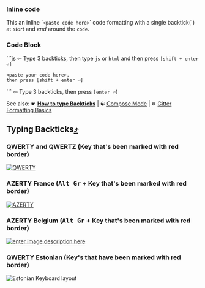 ### Inline code
This an inline \``<paste code here>`\` code formatting with a single backtick(\`) at *start* and *end* around the `code`.

### Code Block
\`\`\`js ⇦ Type 3 backticks, then type `js` or `html` and then press `[shift + enter ⏎]`
```text
<paste your code here>,
then press [shift + enter ⏎]
```
\`\`\` ⇦ Type 3 backticks, then press `[enter ⏎]`

See also: ☛ [**How to type Backticks**](https://github.com/FreeCodeCamp/FreeCodeCamp/wiki/code-formatting#typing-backticks) | ☯ [Compose Mode](https://gitter.zendesk.com/hc/en-us/articles/201302311-Compose-mode) | ❄ [Gitter Formatting Basics](https://gitter.zendesk.com/hc/en-us/articles/200176682-Markdown-basics)

## Typing Backticks[⤴](http://superuser.com/a/254077/122424)
### QWERTY and QWERTZ (Key that's been marked with red border)

[![QWERTY][2]][3]

### AZERTY France (<kbd>Alt Gr</kbd> + Key that's been marked with red border)

[![AZERTY][4]][5]

### AZERTY Belgium (<kbd>Alt Gr</kbd> + Key that's been marked with red border)

[![enter image description here][6]][7]

### QWERTY Estonian (Key's that have been marked with red border)

![Estonian Keyboard layout](http://i.imgur.com/Ugcflkk.png)


  [1]: http://en.wikipedia.org/wiki/Dead_key
  [2]: http://i.stack.imgur.com/TOn1U.png
  [3]: http://i.stack.imgur.com/TOn1U.png
  [4]: http://i.stack.imgur.com/BTBIE.png
  [5]: http://i.stack.imgur.com/BTBIE.png
  [6]: http://i.stack.imgur.com/9o9hM.png
  [7]: http://i.stack.imgur.com/9o9hM.png